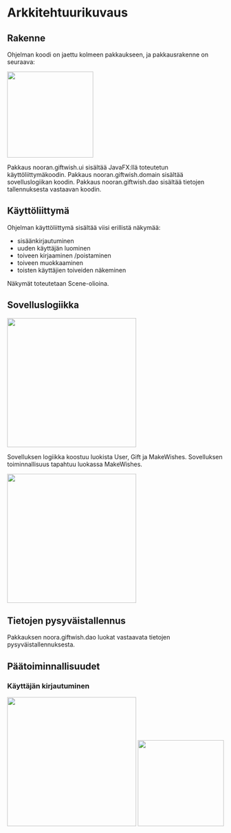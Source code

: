 # Arkkitehtuurikuvaus

## Rakenne

Ohjelman koodi on jaettu kolmeen pakkaukseen, ja pakkausrakenne on seuraava: 

<img src="https://github.com/NooraVino/ot-harjoitustyo/blob/master/GiftWish/Dokumentointi/kuvat/pakkausrakenne_1.jpg" width="200">

Pakkaus nooran.giftwish.ui sisältää JavaFX:llä toteutetun käyttöliittymäkoodin.
Pakkaus nooran.giftwish.domain sisältää sovelluslogiikan koodin.
Pakkaus nooran.giftwish.dao sisältää tietojen tallennuksesta vastaavan koodin.

## Käyttöliittymä

Ohjelman käyttöliittymä sisältää viisi erillistä näkymää:
* sisäänkirjautuminen
* uuden käyttäjän luominen
* toiveen kirjaaminen /poistaminen
* toiveen muokkaaminen
* toisten käyttäjien toiveiden näkeminen

Näkymät toteutetaan Scene-olioina.

## Sovelluslogiikka

<img src="https://github.com/NooraVino/ot-harjoitustyo/blob/master/GiftWish/Dokumentointi/kuvat/luokkakaavio.jpg" width="300" >

Sovelluksen logiikka koostuu luokista User, Gift ja MakeWishes. Sovelluksen toiminnallisuus tapahtuu luokassa MakeWishes.


<img src="https://github.com/NooraVino/ot-harjoitustyo/blob/master/GiftWish/Dokumentointi/kuvat/luokkakaavio.jpg" width="300">


## Tietojen pysyväistallennus

Pakkauksen noora.giftwish.dao luokat vastaavata tietojen pysyväistallennuksesta.

## Päätoiminnallisuudet

### Käyttäjän kirjautuminen

<img src="https://github.com/NooraVino/ot-harjoitustyo/blob/master/GiftWish/Dokumentointi/kuvat/toiminnallisuus.jpg" width="300" >

<img src="https://github.com/NooraVino/ot-harjoitustyo/blob/master/GiftWish/Dokumentointi/kuvat/sekvenssikaavio.jpg" width="200">

